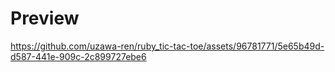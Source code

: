 # Preview

https://github.com/uzawa-ren/ruby_tic-tac-toe/assets/96781771/5e65b49d-d587-441e-909c-2c899727ebe6
